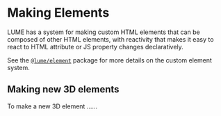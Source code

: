 # Making Elements

LUME has a system for making custom HTML elements that can be composed of other
HTML elements, with reactivity that makes it easy to react to HTML attribute or
JS property changes declaratively.

See the [`@lume/element`](./includes/lume-element.md) package for more details
on the custom element system.

## Making new 3D elements

To make a new 3D element ......
